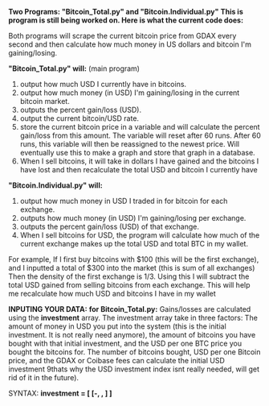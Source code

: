 **Two Programs: "Bitcoin_Total.py" and "Bitcoin.Individual.py"**
**This is program is still being worked on. Here is what the current code does:**

Both programs will scrape the current bitcoin price from GDAX every second and then calculate how much money in US dollars and bitcoin I'm gaining/losing. 

**"Bitcoin_Total.py" will:**
(main program)
1) output how much USD I currently have in bitcoins.
2) output how much money (in USD) I'm gaining/losing in the current bitcoin market.
3) outputs the percent gain/loss (USD).
4) output the current bitcoin/USD rate.
5) store the current bitcoin price in a variable and will calculate the percent gain/loss from this amount. 
The variable will reset after 60 runs. After 60 runs, this variable will then be reassigned to the newest price. 
Will eventually use this to make a graph and store that graph in a database. 
6) When I sell bitcoins, it will take in dollars I have gained and the bitcoins I have lost and then recalculate the total USD and bitcoin I currently have

**"Bitcoin.Individual.py" will:**

1) output how much money in USD I traded in for bitcoin for each exchange.
2) outputs how much money (in USD) I'm gaining/losing per exchange.
3) outputs the percent gain/loss (USD) of that exchange.
4) When I sell bitcoins for USD, the program will calculate how much of the current exchange makes up the total USD and total BTC in my wallet.

For example, If I first buy bitcoins with $100 (this will be the first exchange), and I inputted a total of $300 into the market (this is sum of all exchanges)
Then the density of the first exchange is 1/3. Using this I will subtract the total USD gained from selling bitcoins from each exchange.
This will help me recalculate how much USD and bitcoins I have in my wallet

**INPUTING YOUR DATA:**
**for Bitcoin_Total.py:**
Gains/losses are calculated using the **investment** array. The investment array take in three factors: The amount of money in USD you put into the system (this is the initial investment. It is not really need anymore), the amount of bitcoins you have bought with that initial investment, and the USD per one BTC price you bought the bitcoins for. The number of bitcoins bought, USD per one Bitcoin price, and the GDAX or Coibase fees can calculate the initial USD investment 9thats why the USD investment index isnt really needed, will get rid of it in the future).

SYNTAX: 
**investment = [ [-<USD you put into system>, <bought bitcoins>, <USD per one BTC price you bough bitcoins for>] ]**
